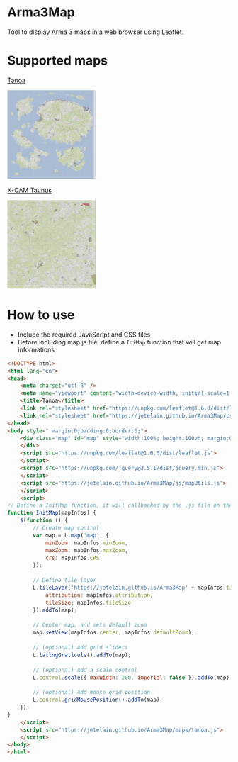 # Arma3Map
Tool to display Arma 3 maps in a web browser using Leaflet.


# Supported maps
[Tanoa](tanoa.html)

<a href="tanoa.html"><img src="maps/tanoa/0/0/0.png" width="200" height="200" /></a>

[X-CAM Taunus](taunus.html)

<a href="taunus.html"><img src="maps/taunus/0/0/0.png" width="200" height="200" /></a>

# How to use

- Include the required JavaScript and CSS files
- Before including map js file, define a `IniMap` function that will get map informations

```html
<!DOCTYPE html>
<html lang="en">
<head>
    <meta charset="utf-8" />
    <meta name="viewport" content="width=device-width, initial-scale=1.0" />
    <title>Tanoa</title>
    <link rel="stylesheet" href="https://unpkg.com/leaflet@1.6.0/dist/leaflet.css" />
    <link rel="stylesheet" href="https://jetelain.github.io/Arma3Map/css/mapUtils.css" />
</head>
<body style=" margin:0;padding:0;border:0;">
    <div class="map" id="map" style="width:100%; height:100vh; margin:0;padding:0;border:0;">
    </div>
    <script src="https://unpkg.com/leaflet@1.6.0/dist/leaflet.js">
    </script>
	<script src="https://unpkg.com/jquery@3.5.1/dist/jquery.min.js">
    </script>
    <script src="https://jetelain.github.io/Arma3Map/js/mapUtils.js">
    </script>
    <script>
// Define a InitMap function, it will callbacked by the .js file on the map with relevant data
function InitMap(mapInfos) {
    $(function () {
        // Create map control
        var map = L.map('map', { 
            minZoom: mapInfos.minZoom, 
            maxZoom: mapInfos.maxZoom, 
            crs: mapInfos.CRS 
        });

        // Define tile layer
        L.tileLayer('https://jetelain.github.io/Arma3Map' + mapInfos.tilePattern, { 
            attribution: mapInfos.attribution, 
            tileSize: mapInfos.tileSize
        }).addTo(map);

        // Center map, and sets default zoom
        map.setView(mapInfos.center, mapInfos.defaultZoom);

        // (optional) Add grid sliders
        L.latlngGraticule().addTo(map);

        // (optional) Add a scale control
        L.control.scale({ maxWidth: 200, imperial: false }).addTo(map);

        // (optional) Add mouse grid position
        L.control.gridMousePosition().addTo(map);
    });
}
    </script>
    <script src="https://jetelain.github.io/Arma3Map/maps/tanoa.js">
    </script>
</body>
</html>

```
